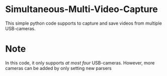 # Simultaneous-Multi-Video-Capture

This simple python code supports to capture and save videos from multiple USB-cameras.

# Note

In this code, it only supports *at most four* USB-cameras. However, more cameras can be added by only setting new parsers 
